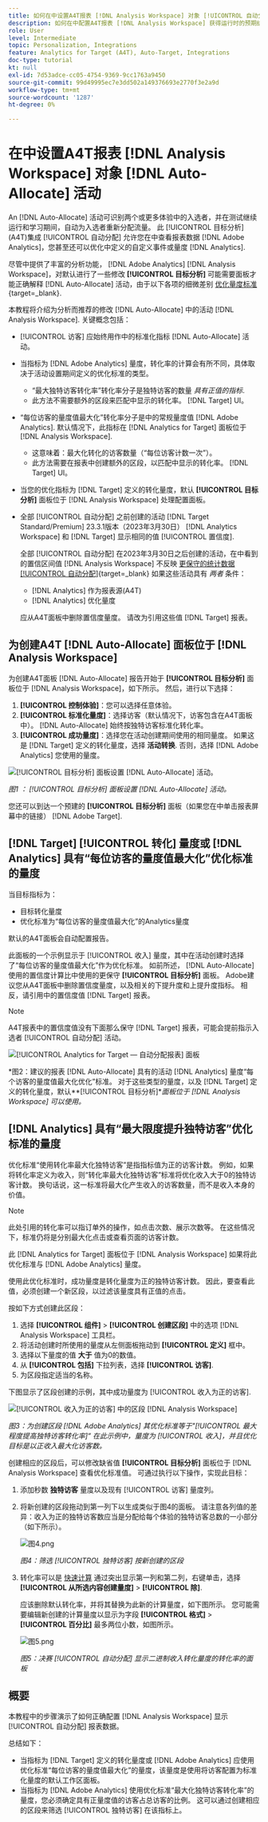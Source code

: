 ```yaml
---
title: 如何在中设置A4T报表 [!DNL Analysis Workspace] 对象 [!UICONTROL 自动分配] 活动
description: 如何在中配置A4T报表 [!DNL Analysis Workspace] 获得运行时的预期结果 [!UICONTROL 自动分配] 活动。
role: User
level: Intermediate
topic: Personalization, Integrations
feature: Analytics for Target (A4T), Auto-Target, Integrations
doc-type: tutorial
kt: null
exl-id: 7d53adce-cc05-4754-9369-9cc1763a9450
source-git-commit: 99d49995ec7e3dd502a149376693e2770f3e2a9d
workflow-type: tm+mt
source-wordcount: '1287'
ht-degree: 0%

---
```


# 在中设置A4T报表 [!DNL Analysis Workspace] 对象 [!DNL Auto-Allocate] 活动

An [!DNL Auto-Allocate] 活动可识别两个或更多体验中的入选者，并在测试继续运行和学习期间，自动为入选者重新分配流量。 此 [!UICONTROL 目标分析] (A4T)集成 [!UICONTROL 自动分配] 允许您在中查看报表数据 [!DNL Adobe Analytics]，您甚至还可以优化中定义的自定义事件或量度 [!DNL Analytics].

尽管中提供了丰富的分析功能， [!DNL Adobe Analytics] [!DNL Analysis Workspace]，对默认进行了一些修改 **[!UICONTROL 目标分析]** 可能需要面板才能正确解释 [!DNL Auto-Allocate] 活动，由于以下各项的细微差别 [优化量度标准](https://experienceleague.adobe.com/docs/target/using/integrate/a4t/a4t-at-aa.html#supported){target=_blank}.

本教程将介绍为分析而推荐的修改 [!DNL Auto-Allocate] 中的活动 [!DNL Analysis Workspace]. 关键概念包括：

* [!UICONTROL 访客] 应始终用作中的标准化指标 [!DNL Auto-Allocate] 活动。
* 当指标为 [!DNL Adobe Analytics] 量度，转化率的计算会有所不同，具体取决于活动设置期间定义的优化标准的类型。
   * “最大独特访客转化率”转化率分子是独特访客的数量 *具有正值的指标*.
   * 此方法不需要额外的区段来匹配中显示的转化率。 [!DNL Target] UI。
* “每位访客的量度值最大化”转化率分子是中的常规量度值 [!DNL Adobe Analytics]. 默认情况下，此指标在 [!DNL Analytics for Target] 面板位于 [!DNL Analysis Workspace].
   * 这意味着：最大化转化的访客数量（“每位访客计数一次”）。
   * 此方法需要在报表中创建额外的区段，以匹配中显示的转化率。 [!DNL Target] UI。
* 当您的优化指标为 [!DNL Target] 定义的转化量度，默认 **[!UICONTROL 目标分析]** 面板位于 [!DNL Analysis Workspace] 处理配置面板。
* 全部 [!UICONTROL 自动分配] 之前创建的活动 [!DNL Target Standard/Premium] 23.3.1版本（2023年3月30日） [!DNL Analytics Workspace] 和 [!DNL Target] 显示相同的值 [!UICONTROL 置信度].

  全部 [!UICONTROL 自动分配] 在2023年3月30日之后创建的活动，在中看到的置信区间值 [!DNL Analysis Workspace] 不反映 [更保守的统计数据 [!UICONTROL 自动分配]](https://experienceleague.adobe.com/docs/target/using/activities/auto-allocate/automated-traffic-allocation.html#section_98388996F0584E15BF3A99C57EEB7629){target=_blank} 如果这些活动具有 *两者* 条件：

   * [!DNL Analytics] 作为报表源(A4T)
   * [!DNL Analytics] 优化量度

  应从A4T面板中删除置信度量度。 请改为引用这些值 [!DNL Target] 报表。

## 为创建A4T [!DNL Auto-Allocate] 面板位于 [!DNL Analysis Workspace]

为创建A4T面板 [!DNL Auto-Allocate] 报告开始于 **[!UICONTROL 目标分析]** 面板位于 [!DNL Analysis Workspace]，如下所示。 然后，进行以下选择：

1. **[!UICONTROL 控制体验]**：您可以选择任意体验。
1. **[!UICONTROL 标准化量度]**：选择访客（默认情况下，访客包含在A4T面板中）。 [!DNL Auto-Allocate] 始终按独特访客标准化转化率。
1. **[!UICONTROL 成功量度]**：选择您在活动创建期间使用的相同量度。 如果这是 [!DNL Target] 定义的转化量度，选择 **活动转换**. 否则，选择 [!DNL Adobe Analytics] 您使用的量度。

![[!UICONTROL 目标分析] 面板设置 [!DNL Auto-Allocate] 活动。](assets/AAFigure1.png)

*图1 ： [!UICONTROL 目标分析] 面板设置 [!DNL Auto-Allocate] 活动。*

您还可以到达一个预建的 **[!UICONTROL 目标分析]** 面板（如果您在中单击报表屏幕中的链接） [!DNL Adobe Target].

## [!DNL Target] [!UICONTROL 转化] 量度或 [!DNL Analytics] 具有“每位访客的量度值最大化”优化标准的量度

当目标指标为：

* 目标转化量度
* 优化标准为“每位访客的量度值最大化”的Analytics量度

默认的A4T面板会自动配置报告。

此面板的一个示例显示于 [!UICONTROL 收入] 量度，其中在活动创建时选择了“每位访客的量度值最大化”作为优化标准。 如前所述， [!DNL Auto-Allocate] 使用的置信度计算比中使用的更保守 **[!UICONTROL 目标分析]** 面板。 Adobe建议您从A4T面板中删除置信度量度，以及相关的下提升度和上提升度指标。 相反，请引用中的置信度值 [!DNL Target] 报表。

>[!NOTE]
>
>A4T报表中的置信度值没有下面那么保守 [!DNL Target] 报表，可能会提前指示入选者 [!UICONTROL 自动分配] 活动。


![[!UICONTROL Analytics for Target — 自动分配报表] 面板](assets/AAFigure2.png)

*图2：建议的报表 [!DNL Auto-Allocate] 具有的活动 [!DNL Analytics] 量度“每个访客的量度值最大化优化”标准。 对于这些类型的量度，以及 [!DNL Target] 定义的转化量度，默认&#x200B;**[!UICONTROL 目标分析]**面板位于 [!DNL Analysis Workspace] 可以使用。*

## [!DNL Analytics] 具有“最大限度提升独特访客”优化标准的量度

优化标准“使用转化率最大化独特访客”是指指标值为正的访客计数。 例如，如果将转化率定义为收入，则“转化率最大化独特访客”标准将优化收入大于0的独特访客计数。 换句话说，这一标准将最大化产生收入的访客数量，而不是收入本身的价值。

>[!NOTE]
>
>此处引用的转化率可以指订单外的操作，如点击次数、展示次数等。 在这些情况下，标准仍将是分别最大化点击或查看页面的访客计数。

此 [!DNL Analytics for Target] 面板位于 [!DNL Analysis Workspace] 如果将此优化标准与 [!DNL Adobe Analytics] 量度。

使用此优化标准时，成功量度是转化量度为正的独特访客计数。 因此，要查看此值，必须创建一个新区段，以过滤该量度具有正值的点击。

按如下方式创建此区段：

1. 选择 **[!UICONTROL 组件]** > **[!UICONTROL 创建区段]** 中的选项 [!DNL Analysis Workspace] 工具栏。
1. 将活动创建时所使用的量度从左侧面板拖动到 **[!UICONTROL 定义]** 框中。
1. 选择以下量度的值 **大于** 值为0的数值。
1. 从 **[!UICONTROL 包括]** 下拉列表，选择 **[!UICONTROL 访客]**.
1. 为区段指定适当的名称。

下图显示了区段创建的示例，其中成功量度为 [!UICONTROL 收入为正的访客].

![[!UICONTROL 收入为正的访客] 中的区段 [!DNL Analysis Workspace]](assets/AAFigure3.png)

*图3：为创建区段 [!DNL Adobe Analytics] 其优化标准等于&quot;[!UICONTROL 最大程度提高独特访客转化率]“ 在此示例中，量度为 [!UICONTROL 收入]，并且优化目标是以正收入最大化访客数。*

创建相应的区段后，可以修改缺省值  **[!UICONTROL 目标分析]** 面板位于 [!DNL Analysis Workspace] 查看优化标准值。 可通过执行以下操作，实现此目标：

1. 添加秒数 **独特访客** 量度以及现有 [!UICONTROL 访客] 量度列。
2. 将新创建的区段拖动到第一列下以生成类似于图4的面板。 请注意各列值的差异：收入为正的独特访客数应当是分配给每个体验的独特访客总数的一小部分（如下所示）。

   ![图4.png](assets/AAFigure4.png)

   *图4：筛选 [!UICONTROL 独特访客] 按新创建的区段*

3. 转化率可以是 [快速计算](https://experienceleague.adobe.com/docs/analytics-learn/tutorials/components/calculated-metrics/quick-calculated-metrics-in-analysis-workspace.html) 通过突出显示第一列和第二列，右键单击，选择 **[!UICONTROL 从所选内容创建量度]** > **[!UICONTROL 除]**.

   应该删除默认转化率，并将其替换为此新的计算量度，如下图所示。 您可能需要编辑新创建的计算量度以显示为字段 **[!UICONTROL 格式]** > **[!UICONTROL 百分比]** 最多两位小数，如图所示。

   ![图5.png](assets/AAFigure5.png)

   *图5：决赛 [!UICONTROL 自动分配] 显示二进制收入转化量度的转化率的面板*

## 概要

本教程中的步骤演示了如何正确配置 [!DNL Analysis Workspace] 显示 [!UICONTROL 自动分配] 报表数据。

总结如下：

* 当指标为 [!DNL Target] 定义的转化量度或 [!DNL Adobe Analytics] 应使用优化标准“每位访客的量度值最大化”的量度，该量度是使用将访客配置为标准化量度的默认工作区面板。
* 当指标为 [!DNL Adobe Analytics] 使用优化标准“最大化独特访客转化率”的量度，您必须确定具有正量度值的访客占总访客的比例。 这可以通过创建相应的区段来筛选 [!UICONTROL 独特访客] 在该指标上。
